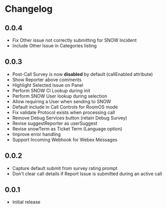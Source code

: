 # Changelog

## 0.0.4
- Fix Other issue not correctly submitting for SNOW Incident 
- Include Other Issue in Categories listing

## 0.0.3
- Post-Call Survey is now **disabled** by default (callEnabled attribute)
- Show Reporter above comments
- Highlight Selected Issue on Panel
- Perform SNOW CI Lookup during init
- Perform SNOW User lookup during selection
- Allow requiring a User when sending to SNOW
- Default include in Call Controls for RoomOS mode
- Fix validate Protocol exists when processing call
- Remove Debug Services button (retain Debug Survey)
- Revise suggestReporter as userSuggest
- Revise snowTerm as Ticket Term (Language option)
- Improve error handling
- Support Incoming Webhook for Webex Messages

## 0.0.2
- Capture default submit from survey rating prompt
- Don't clear call details if Report Issue is submitted during an active call

## 0.0.1
- Initial release
